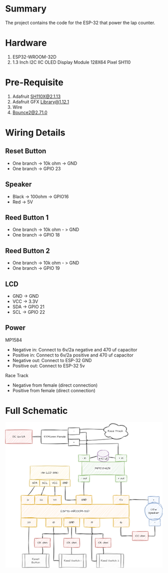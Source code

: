 # Summary

The project contains the code for the ESP-32 that power the lap counter.

# Hardware

1. ESP32-WROOM-32D
1. 1.3 Inch I2C IIC OLED Display Module 128X64 Pixel SH110

# Pre-Requisite

1. Adafruit SH110X@2.1.13
1. Adafruit GFX Library@1.12.1
1. Wire
1. Bounce2@2.71.0

# Wiring Details
## Reset Button
- One branch -> 10k ohm -> GND
- One branch -> GPIO 23

## Speaker
- Black -> 100ohm -> GPIO16
- Red -> 5V

## Reed Button 1
- One branch -> 10k ohm - > GND
- One branch -> GPIO 18

## Reed Button 2
- One branch -> 10k ohm - > GND
- One branch -> GPIO 19

## LCD
- GND -> GND
- VCC -> 3.3V
- SDA -> GPIO 21
- SCL -> GPIO 22

## Power
MP1584
- Negative in: Connect to 6v/2a negative and 470 uf capacitor
- Positive in: Connect to 6v/2a positive and 470 uf capacitor
- Negative out: Connect to ESP-32 GND
- Positive out: Connect to ESP-32 5v

Race Track
- Negative from female (direct connection)
- Positive from female (direct connection)

# Full Schematic

![](./CarLapSchematic.png)